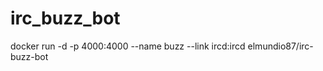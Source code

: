 irc_buzz_bot
============
docker run -d -p 4000:4000 --name buzz --link ircd:ircd elmundio87/irc-buzz-bot
